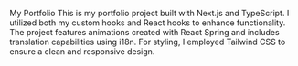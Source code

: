 
My Portfolio
This is my portfolio project built with Next.js and TypeScript. I utilized both my custom hooks and React hooks to enhance functionality. The project features animations created with React Spring and includes translation capabilities using i18n. For styling, I employed Tailwind CSS to ensure a clean and responsive design.
